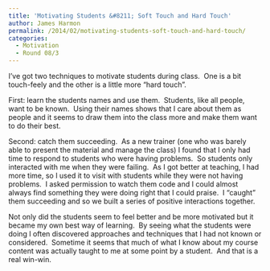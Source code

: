 ```yaml
---
title: 'Motivating Students &#8211; Soft Touch and Hard Touch'
author: James Harmon
permalink: /2014/02/motivating-students-soft-touch-and-hard-touch/
categories:
  - Motivation
  - Round 08/3
---
```

I&#8217;ve got two techniques to motivate students during class.  One is a bit touch-feely and the other is a little more &#8220;hard touch&#8221;.

First: learn the students names and use them.  Students, like all people, want to be known.  Using their names shows that I care about them as people and it seems to draw them into the class more and make them want to do their best.

Second: catch them succeeding.  As a new trainer (one who was barely able to present the material and manage the class) I found that I only had time to respond to students who were having problems.  So students only interacted with me when they were failing.  As I got better at teaching, I had more time, so I used it to visit with students while they were not having problems.  I asked permission to watch them code and I could almost always find something they were doing right that I could praise.  I &#8220;caught&#8221; them succeeding and so we built a series of positive interactions together.

Not only did the students seem to feel better and be more motivated but it became my own best way of learning.  By seeing what the students were doing I often discovered approaches and techniques that I had not known or considered.  Sometime it seems that much of what I know about my course content was actually taught to me at some point by a student.  And that is a real win-win.
